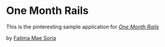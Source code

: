 # One Month Rails

This is the pinteresting sample application for
[*One Month Rails*](http://onemonthrails.com)

by [Fatima Mae Soria](http://nositefatima.com)